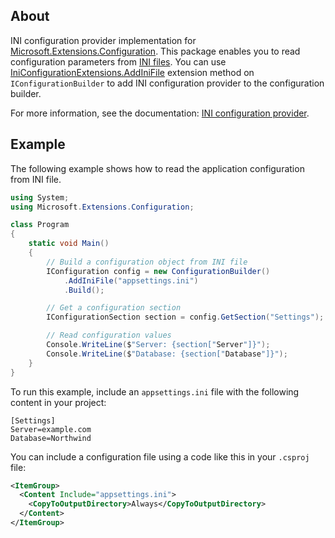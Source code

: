 ## About

INI configuration provider implementation for [Microsoft.Extensions.Configuration](https://www.nuget.org/packages/Microsoft.Extensions.Configuration/). This package enables you to read configuration parameters from [INI files](https://en.wikipedia.org/wiki/INI_file). You can use [IniConfigurationExtensions.AddIniFile](https://learn.microsoft.com/dotnet/api/microsoft.extensions.configuration.iniconfigurationextensions.addinifile) extension method on `IConfigurationBuilder` to add INI configuration provider to the configuration builder.

For more information, see the documentation: [INI configuration provider](https://learn.microsoft.com/dotnet/core/extensions/configuration-providers#ini-configuration-provider).

## Example
The following example shows how to read the application configuration from INI file.

```cs
using System;
using Microsoft.Extensions.Configuration;

class Program
{
    static void Main()
    {
        // Build a configuration object from INI file
        IConfiguration config = new ConfigurationBuilder()
            .AddIniFile("appsettings.ini")
            .Build();

        // Get a configuration section
        IConfigurationSection section = config.GetSection("Settings");

        // Read configuration values
        Console.WriteLine($"Server: {section["Server"]}");
        Console.WriteLine($"Database: {section["Database"]}");
    }
}
```

To run this example, include an `appsettings.ini` file with the following content in your project:

```
[Settings]
Server=example.com
Database=Northwind
```

You can include a configuration file using a code like this in your `.csproj` file:

```xml
<ItemGroup>
  <Content Include="appsettings.ini">
    <CopyToOutputDirectory>Always</CopyToOutputDirectory>
  </Content>
</ItemGroup>
```
